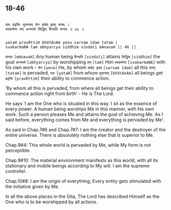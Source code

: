 ## 18-46


```shloka-sa

यतः प्रवृत्तिः भूतानाम् येन सर्वम् इदम् ततम् ।
स्वकर्मणा तम् अभ्यर्च्य सिद्धिम् विन्दति मानवः ॥ ४६ ॥

```
```shloka-sa-hk

yataH pravRttiH bhUtAnAm yena sarvam idam tatam |
svakarmaNA tam abhyarcya siddhim vindati mAnavaH || 46 ||

```
`मानवः` `[mAnavaH]` Any human being `विन्दति` `[vindati]` attains `सिद्धिम्` `[siddhim]` the goal `अभ्यर्च्य` `[abhyarcya]` by worshipping `तम्` `[tam]` Him `स्वकर्मणा` `[svakarmaNA]` with his own work - `येन` `[yena]` He, by whom `सर्वम् इदम्` `[sarvam idam]` all this `ततम्` `[tatam]` is pervaded, `यतः` `[yataH]` from whom `भूतानाम्` `[bhUtAnAm]` all beings get `प्रवृत्तिः` `[pravRttiH]` their ability to commence action.

‘By whom all this is pervaded, from where all beings get their ability to commence action right from birth’ - He is The Lord. 

He says 'I am the One who is situated in this way. I sit as the essence of every power. A human being worships Me in this manner, with his own work. Such a person pleases Me and attains the goal of achieving Me. As I said before, everything comes from Me and everything is pervaded by Me'.

As said in Chap.7#6 and Chap.7#7: I am the creator and the destroyer of the entire universe. There is absolutely nothing else that is superior to Me.

Chap.9#4: This whole world is pervaded by Me, while My form is not perceptible.

Chap.9#10: The material environment manifests as this world, with all its stationary and mobile beings according to My will. I am the supreme controller. 

Chap.10#8: I am the origin of everything; Every entity gets stimulated with the initiative given by Me.

In all the above places in the Gita, The Lord has described Himself as the One who is to be worshipped by all actions.


